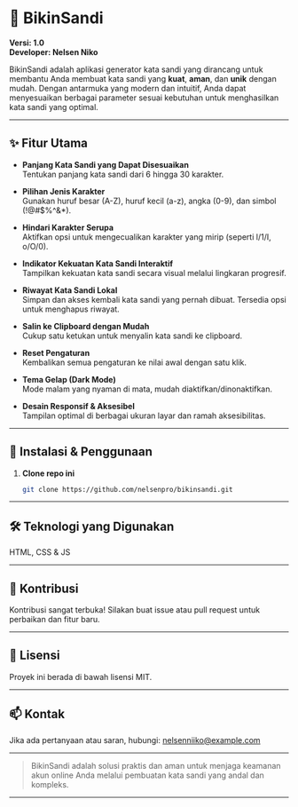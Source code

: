 # 🔐 BikinSandi

**Versi: 1.0**  
**Developer: Nelsen Niko**

BikinSandi adalah aplikasi generator kata sandi yang dirancang untuk membantu Anda membuat kata sandi yang **kuat**, **aman**, dan **unik** dengan mudah. Dengan antarmuka yang modern dan intuitif, Anda dapat menyesuaikan berbagai parameter sesuai kebutuhan untuk menghasilkan kata sandi yang optimal.

---

## ✨ Fitur Utama

- **Panjang Kata Sandi yang Dapat Disesuaikan**  
  Tentukan panjang kata sandi dari 6 hingga 30 karakter.

- **Pilihan Jenis Karakter**  
  Gunakan huruf besar (A-Z), huruf kecil (a-z), angka (0-9), dan simbol (!@#$%^&*).

- **Hindari Karakter Serupa**  
  Aktifkan opsi untuk mengecualikan karakter yang mirip (seperti l/1/I, o/O/0).

- **Indikator Kekuatan Kata Sandi Interaktif**  
  Tampilkan kekuatan kata sandi secara visual melalui lingkaran progresif.

- **Riwayat Kata Sandi Lokal**  
  Simpan dan akses kembali kata sandi yang pernah dibuat. Tersedia opsi untuk menghapus riwayat.

- **Salin ke Clipboard dengan Mudah**  
  Cukup satu ketukan untuk menyalin kata sandi ke clipboard.

- **Reset Pengaturan**  
  Kembalikan semua pengaturan ke nilai awal dengan satu klik.

- **Tema Gelap (Dark Mode)**  
  Mode malam yang nyaman di mata, mudah diaktifkan/dinonaktifkan.

- **Desain Responsif & Aksesibel**  
  Tampilan optimal di berbagai ukuran layar dan ramah aksesibilitas.

---

## 🚀 Instalasi & Penggunaan

1. **Clone repo ini**
   ```bash
   git clone https://github.com/nelsenpro/bikinsandi.git
   ```

---

## 🛠️ Teknologi yang Digunakan

HTML, CSS & JS



---

## 🤝 Kontribusi

Kontribusi sangat terbuka! Silakan buat issue atau pull request untuk perbaikan dan fitur baru.


---

## 📄 Lisensi

Proyek ini berada di bawah lisensi MIT.


---

## 📫 Kontak

Jika ada pertanyaan atau saran, hubungi: nelsenniiko@example.com


---

> BikinSandi adalah solusi praktis dan aman untuk menjaga keamanan akun online Anda melalui pembuatan kata sandi yang andal dan kompleks.



---
